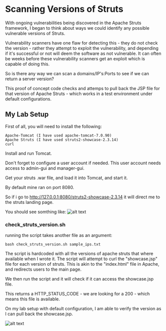# Scanning Versions of Struts	

With ongoing vulnerabilities being discovered in the Apache Struts framework, I began to think about ways we could identify any possible vulnerable versions of Struts.

Vulnerability scanners have one flaw for detecting this - they do not check the version - rather they attempt to exploit the vulnerability, and depending if it's successful or not will deem the software as not vulnerable.
It can often be weeks before these vulnerability scanners get an exploit which is capable of doing this. 

So is there any way we can scan a domains/IP's:Ports to see if we can return a server version?

This proof of concept code checks and attemps to pull back the JSP file for that version of Apache Struts - which works in a test environment under default configurations.

## My Lab Setup

First of all, you will need to install the following:

```
Apache-Tomcat (I have used apache-tomcat-7.0.90)  
Apache Struts (I have used struts2-showcase-2.3.14)  
curl  
```

Install and run Tomcat.  

Don't forget to configure a user account if needed. This user account needs access to admin-gui and manager-gui.

Get your struts .war file, and load it into Tomcat, and start it.

By default mine ran on port 8080.  

So if i go to http://127.0.0.1:8080/struts2-showcase-2.3.14 it will direct me to the struts landing page.  

You should see somthing like:
![alt text](http://https://github.com/EdgeSync/Struts_Version_Scanner/images/struts_running.png)


### check_struts_version.sh

running the script takes another file as an argument:

```
bash check_struts_version.sh sample_ips.txt
```

The script is hardcoded with all the versions of apache struts that where available when I wrote it.
The script will attempt to curl the "showcase.jsp" file for each version of struts. This is akin to the "index.html" file in Apache, and redirects users to the main page.  

We then run the script and it will check if it can access the showcase.jsp file.

This returns a HTTP_STATUS_CODE - we are looking for a 200 - which means this file is available.

On my lab setup with default configuration, I am able to verify the version as I can pull back the showcase.jsp. 

![alt text](http://https://github.com/EdgeSync/Struts_Version_Scanner/images/struts_check.png)


